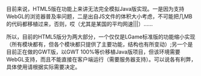 目前来说，HTML5版在功能上来讲无法完全模拟Java版实现。一是因为支持WebGL的浏览器普及率问题，二是出自JS文件的体积大小考虑，不可能把几MB的代码都移植过来，否则，哎（尤其是某国的平均网速|||）……

所以，目前的HTML5版分为两大部分，一个仅仅是LGame标准版的功能缩小实现（所有模块都有，但各个模块都只提供了主要功能，结构也有所变动）;另一个是目前正在做的GWT版，以GWT 100%等价移植Java版项目，但该环境需要WebGL支持，而且不能直接在客户端运行（需要服务器支持）。可以说各有利弊，具体使用请根据实际需要决定。